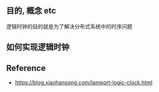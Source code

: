 
## 目的, 概念 etc


逻辑时钟的目的就是为了解决分布式系统中的时序问题


## 如何实现逻辑时钟




## Reference

* https://blog.xiaohansong.com/lamport-logic-clock.html